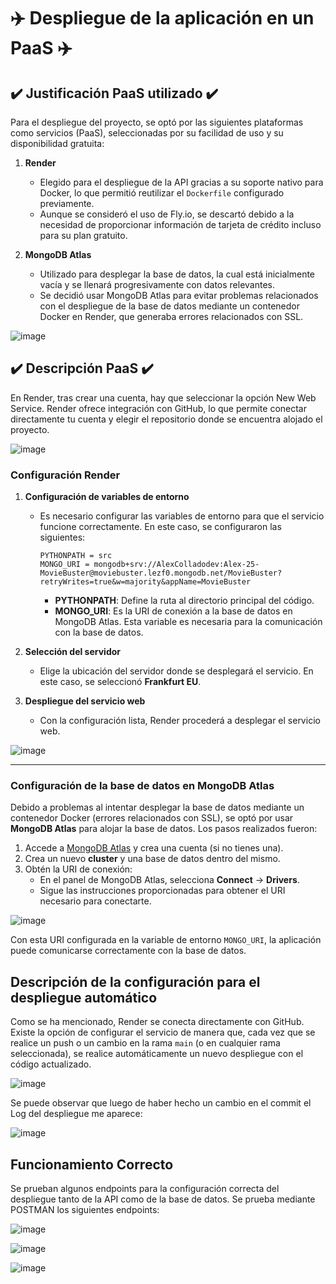 # ✈️ Despliegue de la aplicación en un PaaS ✈️

## ✔️ Justificación PaaS utilizado ✔️

Para el despliegue del proyecto, se optó por las siguientes plataformas como servicios (PaaS), seleccionadas por su facilidad de uso y su disponibilidad gratuita:

1. **Render**  
   - Elegido para el despliegue de la API gracias a su soporte nativo para Docker, lo que permitió reutilizar el `Dockerfile` configurado previamente.  
   - Aunque se consideró el uso de Fly.io, se descartó debido a la necesidad de proporcionar información de tarjeta de crédito incluso para su plan gratuito.

2. **MongoDB Atlas**  
   - Utilizado para desplegar la base de datos, la cual está inicialmente vacía y se llenará progresivamente con datos relevantes.  
   - Se decidió usar MongoDB Atlas para evitar problemas relacionados con el despliegue de la base de datos mediante un contenedor Docker en Render, que generaba errores relacionados con SSL.

![image](https://github.com/user-attachments/assets/903007fd-21b3-4dd1-8d6c-c713136a1769)

## ✔️ Descripción PaaS ✔️

En Render, tras crear una cuenta, hay que seleccionar la opción New Web Service. Render ofrece integración con GitHub, lo que permite conectar directamente tu cuenta y elegir el repositorio donde se encuentra alojado el proyecto.

![image](https://github.com/user-attachments/assets/a896c9f9-5620-479d-b9d3-31fde39022c0)

### Configuración Render

1. **Configuración de variables de entorno**
   - Es necesario configurar las variables de entorno para que el servicio funcione correctamente. En este caso, se configuraron las siguientes:
     ```plaintext
     PYTHONPATH = src
     MONGO_URI = mongodb+srv://AlexColladodev:Alex-25-MovieBuster@moviebuster.lezf0.mongodb.net/MovieBuster?retryWrites=true&w=majority&appName=MovieBuster
     ```
     - **PYTHONPATH**: Define la ruta al directorio principal del código.
     - **MONGO_URI**: Es la URI de conexión a la base de datos en MongoDB Atlas. Esta variable es necesaria para la comunicación con la base de datos.

2. **Selección del servidor**
   - Elige la ubicación del servidor donde se desplegará el servicio. En este caso, se seleccionó **Frankfurt EU**.

3. **Despliegue del servicio web**
   - Con la configuración lista, Render procederá a desplegar el servicio web.
  
![image](https://github.com/user-attachments/assets/57169d8d-aab8-4bc7-8b7f-e672a475139c)

---

### Configuración de la base de datos en MongoDB Atlas

Debido a problemas al intentar desplegar la base de datos mediante un contenedor Docker (errores relacionados con SSL), se optó por usar **MongoDB Atlas** para alojar la base de datos. Los pasos realizados fueron:

1. Accede a [MongoDB Atlas](https://www.mongodb.com/atlas) y crea una cuenta (si no tienes una).
2. Crea un nuevo **cluster** y una base de datos dentro del mismo.
3. Obtén la URI de conexión:
   - En el panel de MongoDB Atlas, selecciona **Connect** -> **Drivers**.
   - Sigue las instrucciones proporcionadas para obtener el URI necesario para conectarte.
  
![image](https://github.com/user-attachments/assets/c2b9703c-0035-48a0-89d4-11c95e6eca85)

Con esta URI configurada en la variable de entorno `MONGO_URI`, la aplicación puede comunicarse correctamente con la base de datos.

## Descripción de la configuración para el despliegue automático

Como se ha mencionado, Render se conecta directamente con GitHub. Existe la opción de configurar el servicio de manera que, cada vez que se realice un push o un cambio en la rama `main` (o en cualquier rama seleccionada), se realice automáticamente un nuevo despliegue con el código actualizado.

![image](https://github.com/user-attachments/assets/472fb797-d219-4e28-973e-8445e806651b)

Se puede observar que luego de haber hecho un cambio en el commit el Log del despliegue me aparece:

![image](https://github.com/user-attachments/assets/38011d13-ac91-45e5-96aa-75104c40890f)

## Funcionamiento Correcto

Se prueban algunos endpoints para la configuración correcta del despliegue tanto de la API como de la base de datos. Se prueba mediante POSTMAN los siguientes endpoints:

![image](https://github.com/user-attachments/assets/f5b7744c-3d61-4204-bd78-fbca8bf3da77)

![image](https://github.com/user-attachments/assets/78b89fe9-33e0-4000-91b2-ba08e2d625f0)

![image](https://github.com/user-attachments/assets/dc695bd7-afd3-4a20-81d0-c1136aba31ff)

